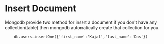 # Insert Document

Mongodb provide two method for insert a document if you don't have any collection(table) then mongodb automatically create that 
collection for you.

```mongodb
    db.users.insertOne({'first_name':'Kajal','last_name':'Das'})
```